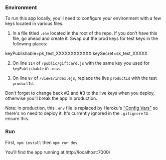 ### Environment

To run this app locally, you'll need to configure your environment with a few keys located in various files.

1. In a file titled `.env` located in the root of the repo. If you don't have this file, go ahead and create it. Swap out the prod keys for test keys in the following places:

keyPublishable=pk_test_XXXXXXXXXXXX
keySecret=sk_test_XXXXX

2. On line `114` of `/public/giftcard.js` with the same key you used for `keyPublishable` in `.env`.

3. On line `87` of `/views/index.ejs`, replace the live  `productId` with the test `productId`.

Don't forget to change back #2 and #3 to the live keys when you deploy, otherwise you'll break the app in production.

Note: In production, this `.env` file is replaced by Heroku's ["Config Vars"](https://devcenter.heroku.com/articles/config-vars) so there's no need to deploy it. It's currently ignored in the `.gitignore` to ensure this.

### Run

First, `npm install` then `npm run dev`.

You'll find the app running at http://localhost:7000/
